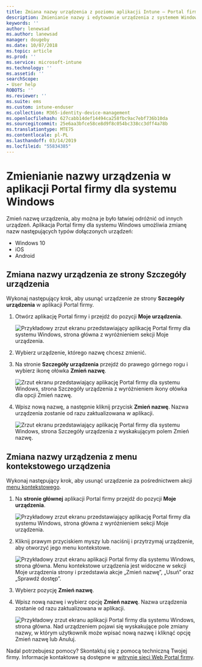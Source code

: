```yaml
---
title: Zmiana nazwy urządzenia z poziomu aplikacji Intune — Portal firmy dla systemu Windows
description: Zmienianie nazwy i edytowanie urządzenia z systemem Windows 10, Android, iOS lub Microsoft HoloLens w aplikacji Intune — Portal firmy dla systemu Windows
keywords: ''
author: lenewsad
ms.author: lanewsad
manager: dougeby
ms.date: 10/07/2018
ms.topic: article
ms.prod: ''
ms.service: microsoft-intune
ms.technology: ''
ms.assetid: ''
searchScope:
- User help
ROBOTS: ''
ms.reviewer: ''
ms.suite: ems
ms.custom: intune-enduser
ms.collection: M365-identity-device-management
ms.openlocfilehash: 627cabb14def14494ca258fbc9ac7ebf736b10da
ms.sourcegitcommit: 25e6aa3bfce58ce8d9f8c054bc338cc3dff4a78b
ms.translationtype: MTE75
ms.contentlocale: pl-PL
ms.lasthandoff: 03/14/2019
ms.locfileid: "55834385"
---
```

# <a name="rename-device-from-the-company-portal-app-for-windows"></a>Zmienianie nazwy urządzenia w aplikacji Portal firmy dla systemu Windows
Zmień nazwę urządzenia, aby można je było łatwiej odróżnić od innych urządzeń. Aplikacja Portal firmy dla systemu Windows umożliwia zmianę nazw następujących typów dołączonych urządzeń:  
* Windows 10
* iOS
* Android  

## <a name="rename-device-from-device-details-page"></a>Zmiana nazwy urządzenia ze strony **Szczegóły urządzenia**  
Wykonaj następujący krok, aby usunąć urządzenie ze strony **Szczegóły urządzenia** w aplikacji Portal firmy. 

1. Otwórz aplikację Portal firmy i przejdź do pozycji **Moje urządzenia**.  

    ![Przykładowy zrzut ekranu przedstawiający aplikację Portal firmy dla systemu Windows, strona główna z wyróżnieniem sekcji Moje urządzenia.](./media/1809_CheckAccess_Context_Select_Device.png)  
2. Wybierz urządzenie, którego nazwę chcesz zmienić.
3. Na stronie **Szczegóły urządzenia** przejdź do prawego górnego rogu i wybierz ikonę ołówka **Zmień nazwę**.  

     ![Zrzut ekranu przedstawiający aplikację Portal firmy dla systemu Windows, strona Szczegóły urządzenia z wyróżnieniem ikony ołówka dla opcji Zmień nazwę.](./media/1809_Rename_CPapp_Windows_icon.png) 
4. Wpisz nową nazwę, a następnie kliknij przycisk **Zmień nazwę**. Nazwa urządzenia zostanie od razu zaktualizowana w aplikacji.  

     ![Zrzut ekranu przedstawiający aplikację Portal firmy dla systemu Windows, strona Szczegóły urządzenia z wyskakującym polem Zmień nazwę.](./media/1808_RenameApp_Popup.png)  

## <a name="rename-device-from-device-context-menu"></a>Zmiana nazwy urządzenia z menu kontekstowego urządzenia  
Wykonaj następujący krok, aby usunąć urządzenie za pośrednictwem akcji [menu kontekstowego](https://docs.microsoft.com//windows/uwp/design/controls-and-patterns/menus).  

1. Na **stronie głównej** aplikacji Portal firmy przejdź do pozycji **Moje urządzenia**.

    ![Przykładowy zrzut ekranu przedstawiający aplikację Portal firmy dla systemu Windows, strona główna z wyróżnieniem sekcji Moje urządzenia.](./media/1809_CheckAccess_Context_Select_Device.png)  
2. Kliknij prawym przyciskiem myszy lub naciśnij i przytrzymaj urządzenie, aby otworzyć jego menu kontekstowe.  

    ![Przykładowy zrzut ekranu aplikacji Portal firmy dla systemu Windows, strona główna. Menu kontekstowe urządzenia jest widoczne w sekcji **Moje urządzenia** strony i przedstawia akcje „Zmień nazwę”, „Usuń” oraz „Sprawdź dostęp”.](./media/1809_DeviceContextMenu_Windows_CP.png)    
3. Wybierz pozycję **Zmień nazwę**.  
4. Wpisz nową nazwę i wybierz opcję **Zmień nazwę**. Nazwa urządzenia zostanie od razu zaktualizowana w aplikacji.  

     ![Przykładowy zrzut ekranu aplikacji Portal firmy dla systemu Windows, strona główna. Nad urządzeniem pojawi się wyskakujące pole zmiany nazwy, w którym użytkownik może wpisać nową nazwę i kliknąć opcję Zmień nazwę lub Anuluj.](./media/1808_RenameApp_Popup.png)  

Nadal potrzebujesz pomocy? Skontaktuj się z pomocą techniczną Twojej firmy. Informacje kontaktowe są dostępne w [witrynie sieci Web Portal firmy](https://go.microsoft.com/fwlink/?linkid=2010980).

